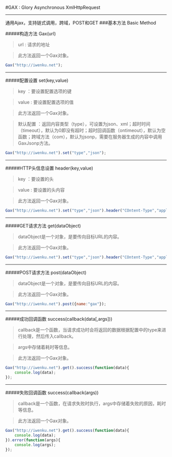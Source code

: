 #GAX : Glory Asynchronous XmlHttpRequest
***
通用Ajax，支持链式调用，跨域，POST和GET
###基本方法 Basic Method

#####构造方法 Gax(url)
> url : 请求的地址

> 此方法返回一个Gax对象。

```javascript
Gax("http://iwenku.net");
```
***
#####配置设置 set(key,value)
> key ：要设置配置选项的键

> value : 要设置配置选项的值

> 此方法返回一个Gax对象。

> 默认配置 ：返回内容类型（type），可设置为json、xml；超时时间（timeout），默认为0即没有超时；超时回调函数（ontimeout），默认为空函数；跨域方法（com），默认为jsonp，需要在服务器生成的内容中调用GaxJsonp方法。
```javascript
Gax("http://iwenku.net").set("type","json");
```
***
#####HTTP头信息设置 header(key,value)
> key ：要设置的头

> value : 要设置的头内容

> 此方法返回一个Gax对象。

```javascript
Gax("http://iwenku.net").set("type","json").header("COntent-Type","application/x-www-form-urlencoded");
```
***
#####GET请求方法 get(dataObject)
>dataObject是一个对象，是要传向目标URL的内容。

> 此方法返回一个Gax对象。

```javascript
Gax("http://iwenku.net").set("type","json").header("COntent-Type","application/x-www-form-urlencoded").get({name:"gax"});
```
***
#####POST请求方法 post(dataObject)
>dataObject是一个对象，是要传向目标URL的内容。

> 此方法返回一个Gax对象。

```javascript
Gax("http://iwenku.net").post({name:"gax"});
```
***
#####成功回调函数 success(callback(data[,args]))
>callback是一个函数，当请求成功时会将返回的数据根据配置中的type来进行处理，然后传入callback。

>args中存储着耗时等信息。

> 此方法返回一个Gax对象。

```javascript
Gax("http://iwenku.net").get().success(function(data){
	console.log(data);
});
```
***
#####失败回调函数 success(callback(args))
>callback是一个函数，在请求失败时执行，args中存储着失败的原因，耗时等信息。

> 此方法返回一个Gax对象。

```javascript
Gax("http://iwenku.net").get().success(function(data){
	console.log(data);
}).error(function(args){
	console.log(args);
});
```
